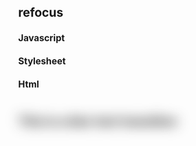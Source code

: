 # refocus

## Javascript
<script type="text/javascript" src="jquery.refocus.js"></script>
<script type="text/javascript">
	$(window).load(function () {
		$('.refocus-1').refocus();
	});
</script>

## Stylesheet
<link href="refocus.css" rel="stylesheet" media="all">
<style>
	/*only necessary if you want more or less blur*/
	.refocus-1 .focus-out,
	.refocus-1 .refocus-img-bg {
		filter: blur(15px);
		-webkit-filter: blur(15px);
	}
	/*only necessary if you want faster or slower blur*/
	.refocus-1 .focus-in,
	.refocus-1 .focus-out {
		transition: all 2s ease 0.3s;
	}
</style>

## Html
<div class="refocus refocus-1">
	<div class="refocus-img-bg"></div>
	<div class="refocus-img focus-in">
		<img src="refocus.jpg" alt=""/>
	</div>
	<div class="refocus-text-container">
		<div class="t">
			<div class="tc">
				<h1 class="focus-out">This is a blur text transition</h1>
			</div>
		</div>
	</div>
</div>
